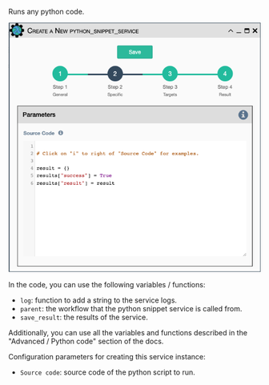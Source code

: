 Runs any python code.

![Python Snippet Service](../../_static/automation/builtin_service_types/python_snippet.png)

In the code, you can use the following variables / functions: 

- `log`: function to add a string to the service logs. 
- `parent`: the workflow that the python snippet service is called from. 
- `save_result`: the results of the service.

Additionally, you can use all the variables and functions described in
the \"Advanced / Python code\" section of the docs.

Configuration parameters for creating this service instance: 

- `Source code`: source code of the python script to run.
